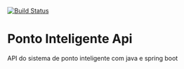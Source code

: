 [![Build Status](https://travis-ci.org/MatheusCarvalhoS/ponto-inteligente-api.svg?branch=master)](https://travis-ci.org/MatheusCarvalhoS/ponto-inteligente-api)
# Ponto Inteligente Api
API do sistema de ponto inteligente com java e spring boot 

